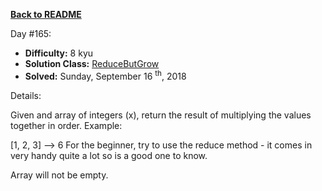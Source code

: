 ﻿<a href=https://github.com/hlais/Kata---a---Day><b>Back to README</b><a>

Day #165: 

* <b>Difficulty:</b> 8 kyu
* <b>Solution Class:</b> [ReduceButGrow](ReduceButGrow.cs)
* <b>Solved:</b> Sunday, September 16 <sup>th</sup>, 2018

Details:

Given and array of integers (x), return the result of multiplying the values together in order. Example:

[1, 2, 3] --> 6
For the beginner, try to use the reduce method - it comes in very handy quite a lot so is a good one to know.

Array will not be empty.
